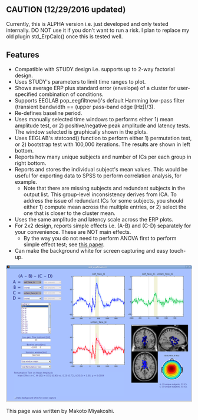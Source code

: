 CAUTION (12/29/2016 updated)
----------------------------

Currently, this is ALPHA version i.e. just developed and only tested
internally. DO NOT use it if you don't want to run a risk. I plan to
replace my old plugin std_ErpCalc() once this is tested well.

Features
--------

-   Compatible with STUDY.design i.e. supports up to 2-way factorial
    design.
-   Uses STUDY's parameters to limit time ranges to plot.
-   Shows average ERP plus standard error (envelope) of a cluster for
    user-specified combination of conditions.
-   Supports EEGLAB pop_eegfiltnew()'s default Hamming low-pass filter
    (transient bandwidth == (upper pass-band edge \[Hz\])/3).
-   Re-defines baseline period.
-   Uses manually selected time windows to performs either 1) mean
    amplitude test, or 2) positive/negative peak amplitude and latency
    tests. The window selected is graphically shown in the plots.
-   Uses EEGLAB's statcond() function to perform either 1) permutation
    test, or 2) bootstrap test with 100,000 iterations. The results are
    shown in left bottom.
-   Reports how many unique subjects and number of ICs per each group in
    right bottom.
-   Reports and stores the individual subject's mean values. This would
    be useful for exporting data to SPSS to perform correlation
    analysis, for example.
    -   Note that there are missing subjects and redundant subjects in
        the output list. This group-level inconsistency derives from
        ICA. To address the issue of redundant ICs for some subjects,
        you should either 1) compute mean across the multiple entries,
        or 2) select the one that is closer to the cluster mean.
-   Uses the same amplitude and latency scale across the ERP plots.
-   For 2x2 design, reports simple effects i.e. (A-B) and (C-D)
    separately for your convenience. These are NOT main effects.
    -   By the way you do not need to perform ANOVA first to perform
        simple effect test; see [this
        paper](http://beheco.oxfordjournals.org/content/19/3/690.short).
-   Can make the background white for screen capturing and easy
    touch-up.

![Screenshot-std_erpstudio().png](images/Screenshot-std_erpstudio().png)

This page was written by Makoto Miyakoshi.